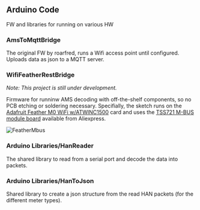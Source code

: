 ## Arduino Code

FW and libraries for running on various HW

### AmsToMqttBridge

The original FW by roarfred, runs a Wifi access point until configured. Uploads data as json to a MQTT server.

### WifiFeatherRestBridge

_Note: This project is still under development._

Firmware for runninw AMS decoding with off-the-shelf components, so no PCB etching or soldering necessary. Specifially,
the sketch runs on the [Adafruit Feather M0 WiFi w/ATWINC1500](https://www.adafruit.com/product/3010) card and uses the
[TSS721 M-BUS module board](https://www.aliexpress.com/item/TSS721/32751482255.html) available from Aliexpress.

![FeatherMbus](/Debugging/Documentation/feather_3010-00_mbus_slave.jpg)


### Arduino Libraries/HanReader

The shared library to read from a serial port and decode the data into packets.

### Arduino Libraries/HanToJson

Shared library to create a json structure from the read HAN packets (for the different meter types).

